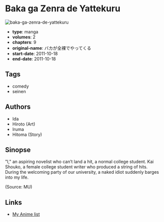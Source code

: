 # Baka ga Zenra de Yattekuru

![baka-ga-zenra-de-yattekuru](https://cdn.myanimelist.net/images/manga/4/112005.jpg)

-   **type**: manga
-   **volumes**: 2
-   **chapters**: 9
-   **original-name**: バカが全裸でやってくる
-   **start-date**: 2011-10-18
-   **end-date**: 2011-10-18

## Tags

-   comedy
-   seinen

## Authors

-   Ida
-   Hiroto (Art)
-   Iruma
-   Hitoma (Story)

## Sinopse

"I," an aspiring novelist who can’t land a hit, a normal college student. Kai Shouko, a female college student writer who produced a string of hits. During the welcoming party of our university, a naked idiot suddenly barges into my life.

(Source: MU)

## Links

-   [My Anime list](https://myanimelist.net/manga/44267/Baka_ga_Zenra_de_Yattekuru)

